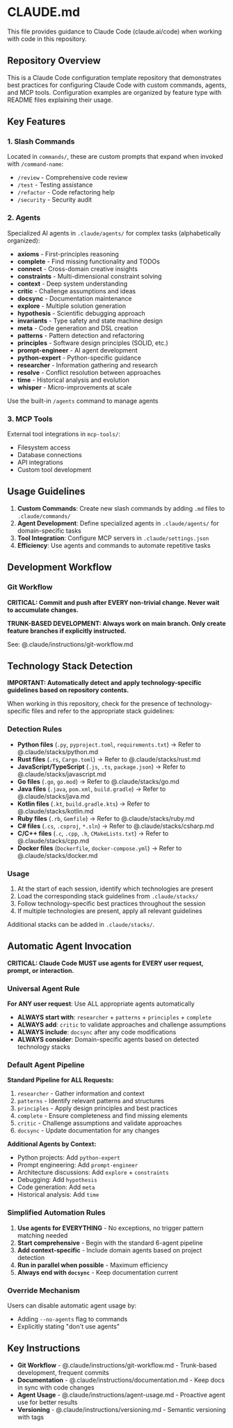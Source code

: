 # CLAUDE.md

This file provides guidance to Claude Code (claude.ai/code) when working with code in this repository.

## Repository Overview

This is a Claude Code configuration template repository that demonstrates best practices for configuring Claude Code with custom commands, agents, and MCP tools. Configuration examples are organized by feature type with README files explaining their usage.

## Key Features

### 1. Slash Commands
Located in `commands/`, these are custom prompts that expand when invoked with `/command-name`:
- `/review` - Comprehensive code review
- `/test` - Testing assistance
- `/refactor` - Code refactoring help
- `/security` - Security audit

### 2. Agents
Specialized AI agents in `.claude/agents/` for complex tasks (alphabetically organized):
- **axioms** - First-principles reasoning
- **complete** - Find missing functionality and TODOs
- **connect** - Cross-domain creative insights
- **constraints** - Multi-dimensional constraint solving
- **context** - Deep system understanding
- **critic** - Challenge assumptions and ideas
- **docsync** - Documentation maintenance
- **explore** - Multiple solution generation
- **hypothesis** - Scientific debugging approach
- **invariants** - Type safety and state machine design
- **meta** - Code generation and DSL creation
- **patterns** - Pattern detection and refactoring
- **principles** - Software design principles (SOLID, etc.)
- **prompt-engineer** - AI agent development
- **python-expert** - Python-specific guidance
- **researcher** - Information gathering and research
- **resolve** - Conflict resolution between approaches
- **time** - Historical analysis and evolution
- **whisper** - Micro-improvements at scale

Use the built-in `/agents` command to manage agents

### 3. MCP Tools
External tool integrations in `mcp-tools/`:
- Filesystem access
- Database connections
- API integrations
- Custom tool development

## Usage Guidelines

1. **Custom Commands**: Create new slash commands by adding `.md` files to `.claude/commands/`
2. **Agent Development**: Define specialized agents in `.claude/agents/` for domain-specific tasks
3. **Tool Integration**: Configure MCP servers in `.claude/settings.json`
4. **Efficiency**: Use agents and commands to automate repetitive tasks

## Development Workflow

### Git Workflow

**CRITICAL: Commit and push after EVERY non-trivial change. Never wait to accumulate changes.**

**TRUNK-BASED DEVELOPMENT: Always work on main branch. Only create feature branches if explicitly instructed.**

See: @.claude/instructions/git-workflow.md

## Technology Stack Detection

**IMPORTANT: Automatically detect and apply technology-specific guidelines based on repository contents.**

When working in this repository, check for the presence of technology-specific files and refer to the appropriate stack guidelines:

### Detection Rules
- **Python files** (`.py`, `pyproject.toml`, `requirements.txt`) → Refer to @.claude/stacks/python.md
- **Rust files** (`.rs`, `Cargo.toml`) → Refer to @.claude/stacks/rust.md
- **JavaScript/TypeScript** (`.js`, `.ts`, `package.json`) → Refer to @.claude/stacks/javascript.md
- **Go files** (`.go`, `go.mod`) → Refer to @.claude/stacks/go.md
- **Java files** (`.java`, `pom.xml`, `build.gradle`) → Refer to @.claude/stacks/java.md
- **Kotlin files** (`.kt`, `build.gradle.kts`) → Refer to @.claude/stacks/kotlin.md
- **Ruby files** (`.rb`, `Gemfile`) → Refer to @.claude/stacks/ruby.md
- **C# files** (`.cs`, `.csproj`, `*.sln`) → Refer to @.claude/stacks/csharp.md
- **C/C++ files** (`.c`, `.cpp`, `.h`, `CMakeLists.txt`) → Refer to @.claude/stacks/cpp.md
- **Docker files** (`Dockerfile`, `docker-compose.yml`) → Refer to @.claude/stacks/docker.md

### Usage
1. At the start of each session, identify which technologies are present
2. Load the corresponding stack guidelines from `.claude/stacks/`
3. Follow technology-specific best practices throughout the session
4. If multiple technologies are present, apply all relevant guidelines

Additional stacks can be added in `.claude/stacks/`.

## Automatic Agent Invocation

**CRITICAL: Claude Code MUST use agents for EVERY user request, prompt, or interaction.**

### Universal Agent Rule

**For ANY user request**: Use ALL appropriate agents automatically
- **ALWAYS start with**: `researcher` + `patterns` + `principles` + `complete`
- **ALWAYS add**: `critic` to validate approaches and challenge assumptions
- **ALWAYS include**: `docsync` after any code modifications
- **ALWAYS consider**: Domain-specific agents based on detected technology stacks

### Default Agent Pipeline

**Standard Pipeline for ALL Requests:**
1. `researcher` - Gather information and context
2. `patterns` - Identify relevant patterns and structures  
3. `principles` - Apply design principles and best practices
4. `complete` - Ensure completeness and find missing elements
5. `critic` - Challenge assumptions and validate approaches
6. `docsync` - Update documentation for any changes

**Additional Agents by Context:**
- Python projects: Add `python-expert`
- Prompt engineering: Add `prompt-engineer`
- Architecture discussions: Add `explore` + `constraints`
- Debugging: Add `hypothesis`
- Code generation: Add `meta`
- Historical analysis: Add `time`

### Simplified Automation Rules

1. **Use agents for EVERYTHING** - No exceptions, no trigger pattern matching needed
2. **Start comprehensive** - Begin with the standard 6-agent pipeline
3. **Add context-specific** - Include domain agents based on project detection
4. **Run in parallel when possible** - Maximum efficiency
5. **Always end with `docsync`** - Keep documentation current

### Override Mechanism
Users can disable automatic agent usage by:
- Adding `--no-agents` flag to commands
- Explicitly stating "don't use agents"

## Key Instructions

- **Git Workflow** - @.claude/instructions/git-workflow.md - Trunk-based development, frequent commits
- **Documentation** - @.claude/instructions/documentation.md - Keep docs in sync with code changes
- **Agent Usage** - @.claude/instructions/agent-usage.md - Proactive agent use for better results
- **Versioning** - @.claude/instructions/versioning.md - Semantic versioning with tags
